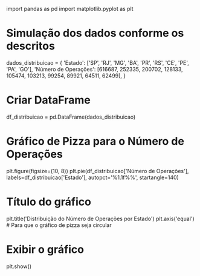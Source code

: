 import pandas as pd
import matplotlib.pyplot as plt

# Simulação dos dados conforme os descritos
dados_distribuicao = {
    'Estado': ['SP', 'RJ', 'MG', 'BA', 'PR', 'RS', 'CE', 'PE', 'PA', 'GO'],
    'Número de Operações': [616687, 252335, 200702, 128133, 105474, 103213, 99254, 89921, 64511, 62499],
}

# Criar DataFrame
df_distribuicao = pd.DataFrame(dados_distribuicao)

# Gráfico de Pizza para o Número de Operações
plt.figure(figsize=(10, 8))
plt.pie(df_distribuicao['Número de Operações'], labels=df_distribuicao['Estado'], autopct='%1.1f%%', startangle=140)

# Título do gráfico
plt.title('Distribuição do Número de Operações por Estado')
plt.axis('equal')  # Para que o gráfico de pizza seja circular

# Exibir o gráfico
plt.show()
